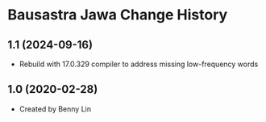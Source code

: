 Bausastra Jawa Change History
====================

1.1 (2024-09-16)
----------------
* Rebuild with 17.0.329 compiler to address missing low-frequency words

1.0 (2020-02-28)
----------------
* Created by Benny Lin
